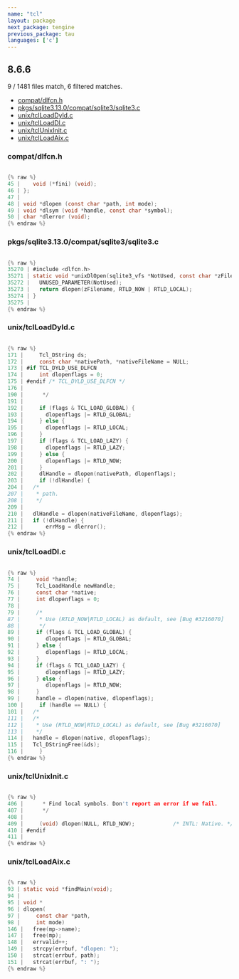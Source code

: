 ```yaml
---
name: "tcl"
layout: package
next_package: tengine
previous_package: tau
languages: ['c']
---
```

## 8.6.6
9 / 1481 files match, 6 filtered matches.

 - [compat/dlfcn.h](#compatdlfcnh)
 - [pkgs/sqlite3.13.0/compat/sqlite3/sqlite3.c](#pkgssqlite3130compatsqlite3sqlite3c)
 - [unix/tclLoadDyld.c](#unixtclloaddyldc)
 - [unix/tclLoadDl.c](#unixtclloaddlc)
 - [unix/tclUnixInit.c](#unixtclunixinitc)
 - [unix/tclLoadAix.c](#unixtclloadaixc)

### compat/dlfcn.h

```c

{% raw %}
45 | 	void (*fini) (void);
46 | };
47 | 
48 | void *dlopen (const char *path, int mode);
49 | void *dlsym (void *handle, const char *symbol);
50 | char *dlerror (void);
{% endraw %}

```
### pkgs/sqlite3.13.0/compat/sqlite3/sqlite3.c

```c

{% raw %}
35270 | #include <dlfcn.h>
35271 | static void *unixDlOpen(sqlite3_vfs *NotUsed, const char *zFilename){
35272 |   UNUSED_PARAMETER(NotUsed);
35273 |   return dlopen(zFilename, RTLD_NOW | RTLD_LOCAL);
35274 | }
35275 | 
{% endraw %}

```
### unix/tclLoadDyld.c

```c

{% raw %}
171 |     Tcl_DString ds;
172 |     const char *nativePath, *nativeFileName = NULL;
173 | #if TCL_DYLD_USE_DLFCN
174 |     int dlopenflags = 0;
175 | #endif /* TCL_DYLD_USE_DLFCN */
176 | 
190 |      */
191 | 
192 |     if (flags & TCL_LOAD_GLOBAL) {
193 |     	dlopenflags |= RTLD_GLOBAL;
194 |     } else {
195 |     	dlopenflags |= RTLD_LOCAL;
196 |     }
197 |     if (flags & TCL_LOAD_LAZY) {
198 |     	dlopenflags |= RTLD_LAZY;
199 |     } else {
200 |     	dlopenflags |= RTLD_NOW;
201 |     }
202 |     dlHandle = dlopen(nativePath, dlopenflags);
203 |     if (!dlHandle) {
204 | 	/*
207 | 	 * path.
208 | 	 */
209 | 
210 | 	dlHandle = dlopen(nativeFileName, dlopenflags);
211 | 	if (!dlHandle) {
212 | 	    errMsg = dlerror();
{% endraw %}

```
### unix/tclLoadDl.c

```c

{% raw %}
74 |     void *handle;
75 |     Tcl_LoadHandle newHandle;
76 |     const char *native;
77 |     int dlopenflags = 0;
78 | 
79 |     /*
87 |      * Use (RTLD_NOW|RTLD_LOCAL) as default, see [Bug #3216070]
88 |      */
89 |     if (flags & TCL_LOAD_GLOBAL) {
90 |     	dlopenflags |= RTLD_GLOBAL;
91 |     } else {
92 |     	dlopenflags |= RTLD_LOCAL;
93 |     }
94 |     if (flags & TCL_LOAD_LAZY) {
95 |     	dlopenflags |= RTLD_LAZY;
96 |     } else {
97 |     	dlopenflags |= RTLD_NOW;
98 |     }
99 |     handle = dlopen(native, dlopenflags);
100 |     if (handle == NULL) {
101 | 	/*
111 | 	/*
112 | 	 * Use (RTLD_NOW|RTLD_LOCAL) as default, see [Bug #3216070]
113 | 	 */
114 | 	handle = dlopen(native, dlopenflags);
115 | 	Tcl_DStringFree(&ds);
116 |     }
{% endraw %}

```
### unix/tclUnixInit.c

```c

{% raw %}
406 |      * Find local symbols. Don't report an error if we fail.
407 |      */
408 | 
409 |     (void) dlopen(NULL, RTLD_NOW);			/* INTL: Native. */
410 | #endif
411 | 
{% endraw %}

```
### unix/tclLoadAix.c

```c

{% raw %}
93 | static void *findMain(void);
94 | 
95 | void *
96 | dlopen(
97 |     const char *path,
98 |     int mode)
146 | 	free(mp->name);
147 | 	free(mp);
148 | 	errvalid++;
149 | 	strcpy(errbuf, "dlopen: ");
150 | 	strcat(errbuf, path);
151 | 	strcat(errbuf, ": ");
{% endraw %}

```